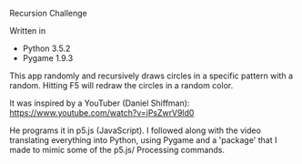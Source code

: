 Recursion Challenge

Written in
- Python 3.5.2
- Pygame 1.9.3

This app randomly and recursively draws circles in a specific pattern with a random. Hitting F5 will redraw the circles in a random color.

It was inspired by a YouTuber (Daniel Shiffman): https://www.youtube.com/watch?v=jPsZwrV9ld0

He programs it in p5.js (JavaScript). I followed along with the video translating everything into Python, using Pygame and a 'package' that I made to mimic some of the p5.js/ Processing commands.


